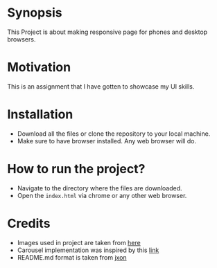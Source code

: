 # Synopsis
This Project is about making responsive page for phones and desktop browsers.

# Motivation
This is an assignment that I have gotten to showcase my UI skills.

# Installation
* Download all the files or clone the repository to your local machine.
* Make sure to have browser installed. Any web browser will do.

# How to run the project?
* Navigate to the directory where the files are downloaded.
* Open the ```index.html``` via chrome or any other web browser.

# Credits
* Images used in project are taken from [here](https://placekitten.com)
* Carousel implementation was inspired by this [link](https://www.tutorialspoint.com/bootstrap/bootstrap_carousel_plugin.htm)
* README.md format is taken from [jxon](https://gist.github.com/jxson/1784669)